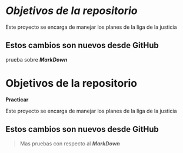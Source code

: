 # ***Objetivos de la repositorio***

Este proyecto se encarga de manejar los planes de la liga de la justicia

## Estos cambios son nuevos desde GitHub
prueba sobre ***MarkDown***
# Objetivos de la repositorio
**Practicar**
    
Este proyecto se encarga de manejar los planes de la liga de la justicia

## Estos cambios son nuevos desde GitHub
  > Mas pruebas con respecto al ***MarkDown***
